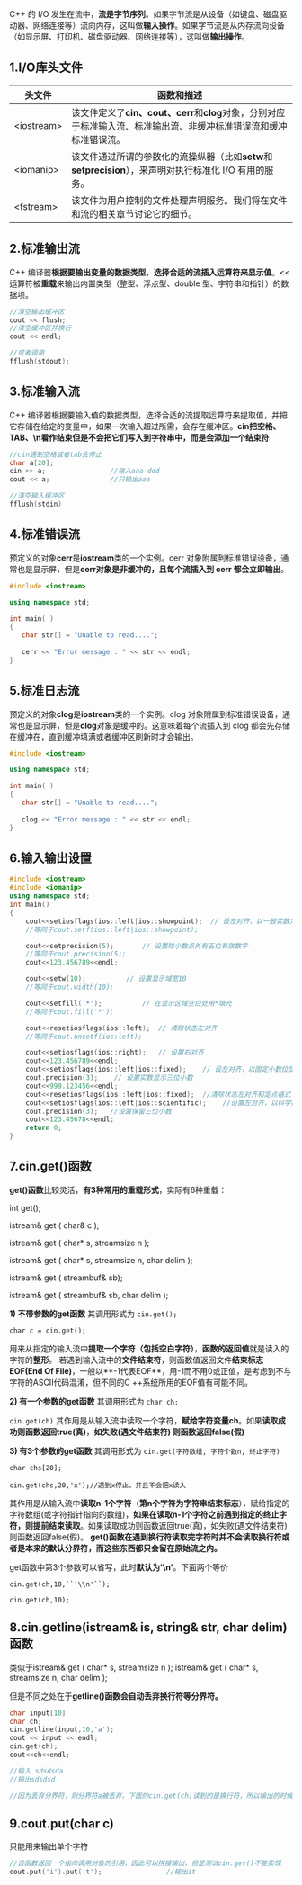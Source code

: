 

C++ 的 I/O 发生在流中，**流是字节序列**。如果字节流是从设备（如键盘、磁盘驱动器、网络连接等）流向内存，这叫做**输入操作**。如果字节流是从内存流向设备（如显示屏、打印机、磁盘驱动器、网络连接等），这叫做**输出操作**。

## 1.I/O库头文件

| 头文件         | 函数和描述                                                                 |
| ----------- | --------------------------------------------------------------------- |
| \<iostream> | 该文件定义了**cin、cout、cerr**和**clog**对象，分别对应于标准输入流、标准输出流、非缓冲标准错误流和缓冲标准错误流。 |
| \<iomanip>  | 该文件通过所谓的参数化的流操纵器（比如**setw**和**setprecision**），来声明对执行标准化 I/O 有用的服务。    |
| \<fstream>  | 该文件为用户控制的文件处理声明服务。我们将在文件和流的相关章节讨论它的细节。                                |



## 2.标准输出流

C++ 编译器**根据要输出变量的数据类型**，**选择合适的流插入运算符来显示值**。<< 运算符被**重载**来输出内置类型（整型、浮点型、double 型、字符串和指针）的数据项。

```cpp
//清空输出缓冲区
cout << flush;
//清空缓冲区并换行
cout << endl;

//或者调用
fflush(stdout);
```



## 3.标准输入流

C++ 编译器根据要输入值的数据类型，选择合适的流提取运算符来提取值，并把它存储在给定的变量中，如果一次输入超过所需，会存在缓冲区。**cin把空格、TAB、\n看作结束但是不会把它们写入到字符串中，而是会添加一个结束符**

```cpp
//cin遇到空格或者tab会停止
char a[20];
cin >> a;                //输入aaa ddd
cout << a;               //只输出aaa

//清空输入缓冲区
fflush(stdin)
```



## 4.标准错误流

预定义的对象**cerr**是**iostream**类的一个实例。cerr 对象附属到标准错误设备，通常也是显示屏，但是**cerr对象是非缓冲的，且每个流插入到 cerr 都会立即输出**。



```cpp
#include <iostream>

using namespace std;

int main( )
{
   char str[] = "Unable to read....";
 
   cerr << "Error message : " << str << endl;
}
```



## 5.标准日志流

预定义的对象**clog**是**iostream**类的一个实例。clog 对象附属到标准错误设备，通常也是显示屏，但是**clog**对象是缓冲的。这意味着每个流插入到 clog 都会先存储在缓冲在，直到缓冲填满或者缓冲区刷新时才会输出。



```cpp
#include <iostream>

using namespace std;

int main( )
{
   char str[] = "Unable to read....";
 
   clog << "Error message : " << str << endl;
}
```



## 6.输入输出设置

```cpp
#include <iostream>
#include <iomanip>
using namespace std;
int main()
{
    cout<<setiosflags(ios::left|ios::showpoint);  // 设左对齐，以一般实数方式显示\
    //等同于cout.setf(ios::left|ios::showpoint);

    cout<<setprecision(5);       // 设置除小数点外有五位有效数字 
    //等同于cout.precision(5);
    cout<<123.456789<<endl;

    cout<<setw(10);          // 设置显示域宽10 
    //等同于cout.width(10);

    cout<<setfill('*');          // 在显示区域空白处用*填充
    //等同于cout.fill('*');

    cout<<resetiosflags(ios::left);  // 清除状态左对齐
    //等同于cout.unsetf(ios:left);

    cout<<setiosflags(ios::right);   // 设置右对齐
    cout<<123.456789<<endl;
    cout<<setiosflags(ios::left|ios::fixed);    // 设左对齐，以固定小数位显示
    cout.precision(3);    // 设置实数显示三位小数
    cout<<999.123456<<endl; 
    cout<<resetiosflags(ios::left|ios::fixed);  //清除状态左对齐和定点格式
    cout<<setiosflags(ios::left|ios::scientific);    //设置左对齐，以科学技术法显示 
    cout.precision(3);   //设置保留三位小数
    cout<<123.45678<<endl;
    return 0; 
}
```



## 7.cin.get()函数

**get()函数**比较灵活，**有3种常用的重载形式**，实际有6种重载：

int get();

istream& get ( char& c );

istream& get ( char* s, streamsize n );

istream& get ( char* s, streamsize n, char delim );

istream& get ( streambuf& sb);

istream& get ( streambuf& sb, char delim );



**1) 不带参数的get函数**
其调用形式为
`cin.get();`

`char c = cin.get();`

用来从指定的输入流中**提取一个字符（包括空白字符）**，**函数的返回值**就是读入的字符的**整形**。 若遇到输入流中的**文件结束符**，则函数值返回文件**结束标志EOF(End Of File)**，一般以**-1代表EOF**，用-1而不用0或正值，是考虑到不与字符的ASCII代码混淆，但不同的C ++系统所用的EOF值有可能不同。



**2) 有一个参数的get函数**
其调用形式为
`char ch;`

`cin.get(ch)`
其作用是从输入流中读取一个字符，**赋给字符变量ch**。如果**读取成功则函数返回true(真)**，**如失败(遇文件结束符) 则函数返回false(假)**



**3) 有3个参数的get函数**
其调用形式为
 `cin.get(字符数组, 字符个数n, 终止字符)`

`char chs[20];`

`cin.get(chs,20,'x');//遇到x停止，并且不会把x读入`

其作用是从输入流中**读取n-1个字符**（**第n个字符为字符串结束标志**），赋给指定的字符数组(或字符指针指向的数组)，**如果在读取n-1个字符之前遇到指定的终止字符，则提前结束读取**。如果读取成功则函数返回true(真)，如失败(遇文件结束符) 则函数返回false(假)。
**get()函数在遇到换行符读取完字符时并不会读取换行符或者是本来的默认分界符，而这些东西都只会留在原始流之内。**

get函数中第3个参数可以省写，此时**默认为'\n'**。下面两个等价

`cin.get(ch,10,``'\\n'``);`

`cin.get(ch,10);`



## 8.cin.getline(istream& is, string& str, char delim)函数



类似于istream& get ( char* s, streamsize n ); istream& get ( char* s, streamsize n, char delim );

但是不同之处在于**getline()函数会自动丢弃换行符等分界符。**

```cpp
char input[10]
char ch;
cin.getline(input,10,'a');
cout << input << endl;
cin.get(ch);
cout<<ch<<endl;

//输入 sdsdsda
//输出sdsdsd

//因为丢弃分界符，则分界符a被丢弃，下面的cin.get(ch)读到的是换行符，所以输出的时候就只是输出一个换行符。
```



## 9.cout.put(char c)

只能用来输出单个字符

```cpp
//该函数返回一个指向调用对象的引用，因此可以拼接输出，但是测试cin.get()不能实现
cout.put('i').put('t');                //输出it
```


